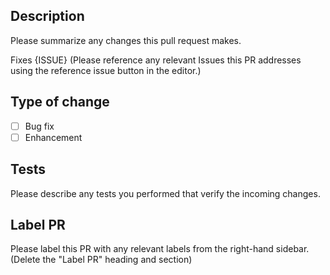 ## Description

Please summarize any changes this pull request makes.

Fixes {ISSUE} (Please reference any relevant Issues this PR addresses using the reference issue button in the editor.)


## Type of change

- [ ] Bug fix
- [ ] Enhancement

## Tests

Please describe any tests you performed that verify the incoming changes.

## Label PR

Please label this PR with any relevant labels from the right-hand sidebar. (Delete the "Label PR" heading and section)
